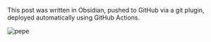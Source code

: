 This post was written in Obsidian, pushed to GitHub via a git plugin, deployed automatically using GitHub Actions.

![pepe](/images/pepe.png)